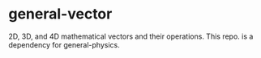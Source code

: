 # general-vector
2D, 3D, and 4D mathematical vectors and their operations.
This repo. is a dependency for general-physics.
